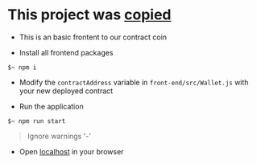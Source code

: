 # This project was [copied](https://github.com/mikec3/my_tutorials/tree/master/simple_token_wallet)

- This is an basic frontent to our contract coin

- Install all frontend packages

```shell
$~ npm i
```

- Modify the `contractAddress` variable in `front-end/src/Wallet.js` with your new deployed contract

- Run the application

```shell
$~ npm run start
```

> Ignore warnings '-'

- Open [localhost](http://localhost:3000) in your browser
